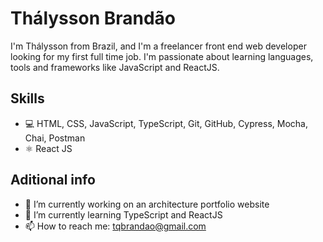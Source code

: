 # Thálysson Brandão

I'm Thálysson from Brazil, and I'm a freelancer front end web developer looking for my first full time job. I'm passionate about learning languages, tools and frameworks like JavaScript and ReactJS.

## Skills
* 💻 HTML, CSS, JavaScript, TypeScript, Git, GitHub, Cypress, Mocha, Chai, Postman
* ⚛ React JS

## Aditional info
- 🔭 I’m currently working on an architecture portfolio website
- 🌱 I’m currently learning TypeScript and ReactJS
- 📫 How to reach me: tqbrandao@gmail.com

